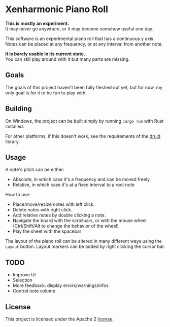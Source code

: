 # Xenharmonic Piano Roll

**This is mostly an experiment.** \
It may never go anywhere, or it may become somehow useful one day.

This software is an experimental piano roll that has a continuous y axis.
Notes can be placed at any frequency, or at any interval from another note.

**It is barely usable in its current state.** \
You can still play around with it but many parts are missing.

## Goals

The goals of this project haven't been fully fleshed out yet, but for now, my only goal is for it to be fun to play with.

## Building

On Windows, the project can be built simply by running `cargo run` with Rust installed.

For other platforms, if this doesn't work, see the requirements of the [druid](https://github.com/xi-editor/druid) library.

## Usage

A note's pitch can be either:
- Absolute, in which case it's a frequency and can be moved freely
- Relative, in which case it's at a fixed interval to a root note

How to use:
- Place/move/resize notes with left click.
- Delete notes with right click.
- Add relative notes by double clicking a note.
- Navigate the board with the scrollbars, or with the mouse wheel (Ctrl/Shift/Alt to change the behavior of the wheel)
- Play the sheet with the spacebar

The layout of the piano roll can be altered in many different ways using the `Layout` button.
Layout markers can be added by right clicking the cursor bar.


## TODO

- Improve UI
- Selection
- More feedback: display errors/warnings/infos
- Control note volume

## License

This project is licensed under the Apache 2 [license](LICENSE).
